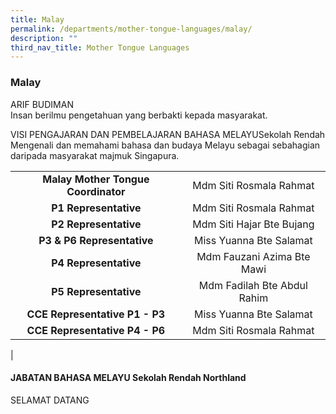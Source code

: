```yaml
---
title: Malay
permalink: /departments/mother-tongue-languages/malay/
description: ""
third_nav_title: Mother Tongue Languages
---
```

### **Malay**
ARIF BUDIMAN<br>
Insan berilmu pengetahuan yang berbakti kepada masyarakat.

VISI PENGAJARAN DAN PEMBELAJARAN BAHASA MELAYUSekolah Rendah<br>
Mengenali dan memahami bahasa dan budaya Melayu sebagai sebahagian daripada masyarakat majmuk Singapura.

|  |  |
|:---:|:---:|
| **Malay Mother Tongue Coordinator** | Mdm Siti Rosmala Rahmat |
| **P1 Representative** | Mdm Siti Rosmala Rahmat |
| **P2 Representative** | Mdm Siti Hajar Bte Bujang |
| **P3 & P6 Representative** | Miss Yuanna Bte Salamat |
| **P4 Representative** | Mdm Fauzani Azima Bte Mawi |
| **P5 Representative** | Mdm Fadilah Bte Abdul Rahim |
| **CCE Representative P1 - P3** |  Miss Yuanna Bte Salamat |
| **CCE Representative P4 - P6** |  Mdm Siti Rosmala Rahmat |
|

#### **JABATAN BAHASA MELAYU Sekolah Rendah Northland**
SELAMAT DATANG